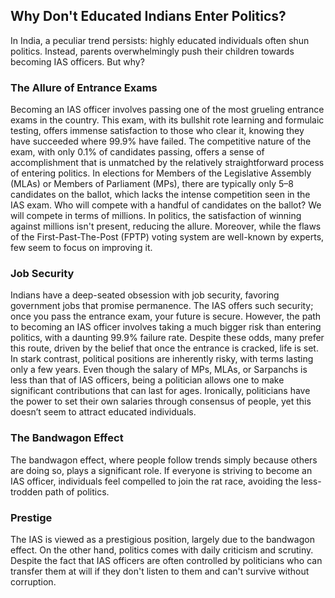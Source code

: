 
## Why Don't Educated Indians Enter Politics?

In India, a peculiar trend persists: highly educated individuals often shun politics. Instead, parents overwhelmingly push their children towards becoming IAS officers. But why?

### The Allure of Entrance Exams
Becoming an IAS officer involves passing one of the most grueling entrance exams in the country. This exam, with its bullshit rote learning and formulaic testing, offers immense satisfaction to those who clear it, knowing they have succeeded where 99.9% have failed. The competitive nature of the exam, with only 0.1% of candidates passing, offers a sense of accomplishment that is unmatched by the relatively straightforward process of entering politics. In elections for Members of the Legislative Assembly (MLAs) or Members of Parliament (MPs), there are typically only 5–8 candidates on the ballot, which lacks the intense competition seen in the IAS exam. Who will compete with a handful of candidates on the ballot? We will compete in terms of millions. In politics, the satisfaction of winning against millions isn't present, reducing the allure. Moreover, while the flaws of the First-Past-The-Post (FPTP) voting system are well-known by experts, few seem to focus on improving it.

### Job Security
Indians have a deep-seated obsession with job security, favoring government jobs that promise permanence. The IAS offers such security; once you pass the entrance exam, your future is secure. However, the path to becoming an IAS officer involves taking a much bigger risk than entering politics, with a daunting 99.9% failure rate. Despite these odds, many prefer this route, driven by the belief that once the entrance is cracked, life is set. In stark contrast, political positions are inherently risky, with terms lasting only a few years. Even though the salary of MPs, MLAs, or Sarpanchs is less than that of IAS officers, being a politician allows one to make significant contributions that can last for ages. Ironically, politicians have the power to set their own salaries through consensus of people, yet this doesn’t seem to attract educated individuals.

### The Bandwagon Effect
The bandwagon effect, where people follow trends simply because others are doing so, plays a significant role. If everyone is striving to become an IAS officer, individuals feel compelled to join the rat race, avoiding the less-trodden path of politics.

### Prestige
The IAS is viewed as a prestigious position, largely due to the bandwagon effect. On the other hand, politics comes with daily criticism and scrutiny. Despite the fact that IAS officers are often controlled by politicians who can transfer them at will if they don't listen to them and can't survive without corruption.

